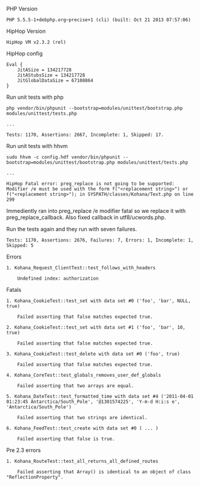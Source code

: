 PHP Version

	PHP 5.5.5-1+debphp.org~precise+1 (cli) (built: Oct 21 2013 07:57:06)

HipHop Version

	HipHop VM v2.3.2 (rel)

HipHop config

	Eval {
        JitASize = 134217728
        JitAStubsSize = 134217728
        JitGlobalDataSize = 67108864
	}


Run unit tests with php

	php vendor/bin/phpunit --bootstrap=modules/unittest/bootstrap.php modules/unittest/tests.php

	...

	Tests: 1170, Assertions: 2667, Incomplete: 1, Skipped: 17.


Run unit tests with hhvm

	sudo hhvm -c config.hdf vendor/bin/phpunit --bootstrap=modules/unittest/bootstrap.php modules/unittest/tests.php

	...

	HipHop Fatal error: preg_replace is not going to be supported: Modifier /e must be used with the form f("<replacement string>") or f("<replacement string>"); in SYSPATH/classes/Kohana/Text.php on line 299


Immediently ran into preg_replace /e modifier fatal so we replace it with preg_replace_callback. Also fixed callback in utf8/ucwords.php.

Run the tests again and they run with seven failures.

	Tests: 1170, Assertions: 2676, Failures: 7, Errors: 1, Incomplete: 1, Skipped: 5

Errors

	1. Kohana_Request_ClientTest::test_follows_with_headers

		Undefined index: authorization

Fatals

	1. Kohana_CookieTest::test_set with data set #0 ('foo', 'bar', NULL, true)

		Failed asserting that false matches expected true.

	2. Kohana_CookieTest::test_set with data set #1 ('foo', 'bar', 10, true)

		Failed asserting that false matches expected true.

	3. Kohana_CookieTest::test_delete with data set #0 ('foo', true)

		Failed asserting that false matches expected true.

	4. Kohana_CoreTest::test_globals_removes_user_def_globals

		Failed asserting that two arrays are equal.

	5. Kohana_DateTest::test_formatted_time with data set #4 ('2011-04-01 01:23:45 Antarctica/South_Pole', '@1301574225', 'Y-m-d H:i:s e', 'Antarctica/South_Pole')

		Failed asserting that two strings are identical.

	6. Kohana_FeedTest::test_create with data set #0 ( ... )

		Failed asserting that false is true.

Pre 2.3 errors

	1. Kohana_RouteTest::test_all_returns_all_defined_routes

		Failed asserting that Array() is identical to an object of class "ReflectionProperty".
